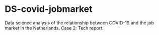 # DS-covid-jobmarket
Data science analysis of the relationship between COVID-19 and the job market in the Netherlands.
Case 2: Tech report.
